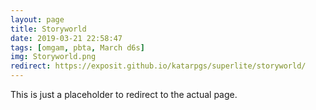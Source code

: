 ```yaml
---
layout: page
title: Storyworld
date: 2019-03-21 22:58:47
tags: [omgam, pbta, March d6s]
img: Storyworld.png
redirect: https://exposit.github.io/katarpgs/superlite/storyworld/
---
```


This is just a placeholder to redirect to the actual page.
